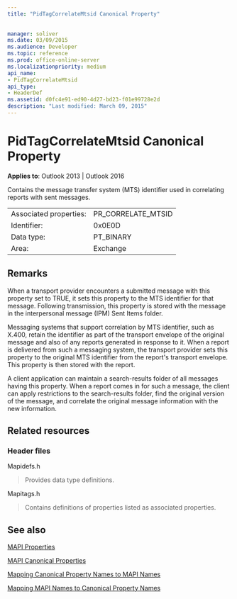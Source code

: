 ```yaml
---
title: "PidTagCorrelateMtsid Canonical Property"
 
 
manager: soliver
ms.date: 03/09/2015
ms.audience: Developer
ms.topic: reference
ms.prod: office-online-server
ms.localizationpriority: medium
api_name:
- PidTagCorrelateMtsid
api_type:
- HeaderDef
ms.assetid: d0fc4e91-ed90-4d27-bd23-f01e99728e2d
description: "Last modified: March 09, 2015"
---
```


# PidTagCorrelateMtsid Canonical Property

  
  
**Applies to**: Outlook 2013 | Outlook 2016 
  
Contains the message transfer system (MTS) identifier used in correlating reports with sent messages.
  
|||
|:-----|:-----|
|Associated properties:  <br/> |PR_CORRELATE_MTSID  <br/> |
|Identifier:  <br/> |0x0E0D  <br/> |
|Data type:  <br/> |PT_BINARY  <br/> |
|Area:  <br/> |Exchange  <br/> |
   
## Remarks

When a transport provider encounters a submitted message with this property set to TRUE, it sets this property to the MTS identifier for that message. Following transmission, this property is stored with the message in the interpersonal message (IPM) Sent Items folder.
  
Messaging systems that support correlation by MTS identifier, such as X.400, retain the identifier as part of the transport envelope of the original message and also of any reports generated in response to it. When a report is delivered from such a messaging system, the transport provider sets this property to the original MTS identifier from the report's transport envelope. This property is then stored with the report.
  
A client application can maintain a search-results folder of all messages having this property. When a report comes in for such a message, the client can apply restrictions to the search-results folder, find the original version of the message, and correlate the original message information with the new information.
  
## Related resources

### Header files

Mapidefs.h
  
> Provides data type definitions.
    
Mapitags.h
  
> Contains definitions of properties listed as associated properties.
    
## See also



[MAPI Properties](mapi-properties.md)
  
[MAPI Canonical Properties](mapi-canonical-properties.md)
  
[Mapping Canonical Property Names to MAPI Names](mapping-canonical-property-names-to-mapi-names.md)
  
[Mapping MAPI Names to Canonical Property Names](mapping-mapi-names-to-canonical-property-names.md)

